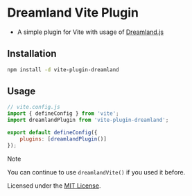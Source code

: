 # Dreamland Vite Plugin

- A simple plugin for Vite with usage of [Dreamland.js](https://github.com/mercuryworkshop/dreamlandjs)

## Installation

```bash
npm install -d vite-plugin-dreamland
```

## Usage

```javascript
// vite.config.js
import { defineConfig } from 'vite';
import dreamlandPlugin from 'vite-plugin-dreamland';

export default defineConfig({
    plugins: [dreamlandPlugin()]
});
```
> [!NOTE]
> You can continue to use `dreamlandVite()` if you used it before.

Licensed under the [MIT License](./LICENSE).
